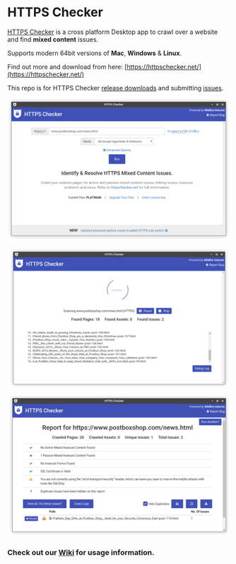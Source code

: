 # HTTPS Checker

[HTTPS Checker](https://httpschecker.net/guides/https-checker) is a cross platform Desktop app to crawl over a website and find **mixed content** issues.

Supports modern 64bit versions of **Mac**, **Windows** & **Linux**.

Find out more and download from here: [https://httpschecker.net/](https://httpschecker.net/)

This repo is for HTTPS Checker [release downloads](./releases) and submitting [issues](./issues).

![](./https-checker-mixed-content-initial-screen.png)

![](./https-checker-mixed-content-loading.png)

![](./https-checker-mixed-content-report-initial.png)

### Check out our [Wiki](https://github.com/HTTPSChecker/releases/wiki) for usage information.
